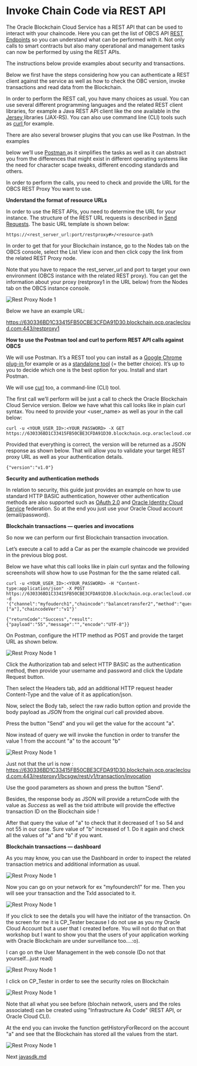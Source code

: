 # Invoke Chain Code via REST API

The Oracle Blockchain Cloud Service has a REST API that can be used to  interact with your chaincode. Here you can get the list of OBCS API [REST Endpoints](https://docs.oracle.com/en/cloud/paas/blockchain-cloud/rest-api/rest-endpoints.html) so you can understand what can be performed with it. Not only calls to  smart contracts but also many operational and management tasks can now  be performed by using the REST APIs.

The instructions below provide examples about security and transactions.

Below we first have the steps considering how you can authenticate a REST  client against the service as well as how to check the OBC version,  invoke transactions and read data from the Blockchain.

In order to perform the REST call, you have many choices as usual. You can use several different programming languages and the related REST client libraries, for example a Java REST API client like the one available in the [Jersey ](https://jersey.github.io/)libraries (JAX-RS). You can also use command line (CLI) tools such as [curl ](https://curl.haxx.se/)for example.

There are also several browser plugins that you can use like Postman. In the examples

below we’ll use [Postman ](https://www.getpostman.com/)as it simplifies the tasks as well as it can abstract you from the  differences that might exist in different operating systems like the  need for character scape tweaks, different encoding standards and  others.

In order to perform the calls, you need to check and provide the URL for the OBCS REST Proxy You want to use.

**Understand the format of resource URLs**

In order to use the REST APIs, you need to determine the URL for your  instance. The structure of the REST URL requests is described in [Send Requests](https://docs.oracle.com/en/cloud/paas/blockchain-cloud/rest-api/SendRequests.html). The basic URL template is shown below:

```
https://<rest_server_url:port/restproxy#>/<resource-path
```

In order to get that for your Blockchain instance, go to the Nodes tab on  the OBCS console, select the List View icon and then click copy the link from the related REST Proxy node.

Note that you have to repace the rest_server_url and port to target your own environment (OBCS instance with the related REST proxy). You can get  the information about your proxy (restproxy1 in the URL below) from the  Nodes tab on the OBCS instance console.

![Rest Proxy Node 1](images/05-restapi.png)

Below we have an example URL:

https://630336BD1C33415FB50CBE3CFDA91D30.blockchain.ocp.oraclecloud.com:443/restproxy1

**How to use the Postman tool and curl to perform REST API calls against OBCS**

We will use Postman. It’s a REST tool you can install as a [Google Chrome plug-in ](https://chrome.google.com/webstore/detail/postman/fhbjgbiflinjbdggehcddcbncdddomop?hl=en)for example or as a [standalone tool](https://www.getpostman.com/downloads/) (= the better choice). It’s up to you to decide which one is the best option for you. Install and start Postman.

We will use [curl](https://curl.haxx.se/) too, a command-line (CLI) tool.

The first call we’ll perform will be just a call to check the Oracle  Blockchain Cloud Service version. Below we have what this call looks  like in plain curl syntax. You need to provide your <user_name> as well as your <password> in the call below:

```
curl -u <YOUR_USER_ID>:<YOUR_PASSWORD> -X GET
https://630336BD1C33415FB50CBE3CFDA91D30.blockchain.ocp.oraclecloud.com:443/restproxy1/bcsgw/rest/version
```

Provided that everything is correct, the version will be returned as a  JSON response as shown below. That will allow you to validate your  target REST proxy URL as well as your authentication details.

```
{"version":"v1.0"}
```

**Security and authentication methods**

In relation to security, this guide just provides an example on how to use standard HTTP BASIC authentication, however other authentication  methods are also supported such as [OAuth 2.0](https://oauth.net/2/) and [Oracle Identity Cloud Service](https://cloud.oracle.com/en_US/identity) federation. So at the end you just use your Oracle Cloud account (email/password).

**Blockchain transactions — queries and invocations**

So now we can perform our first Blockchain transaction invocation.

Let’s execute a call to add a Car as per the example chaincode we provided in the previous blog post.

Below we have what this call looks like in plain curl syntax and the  following screenshots will show how to use Postman for the the same  related call.

```
curl -u <YOUR_USER_ID>:<YOUR_PASSWORD> -H "Content-type:application/json" -X POST https://630336BD1C33415FB50CBE3CFDA91D30.blockchain.ocp.oraclecloud.com:443/restproxy1/bcsgw/rest/v1/transaction/query -d '{"channel":"myfouderch1","chaincode":"balancetransfer2","method":"query","args":["a"],"chaincodeVer":"v1"}'
```

```
{"returnCode":"Success","result":{"payload":"55","message":"","encode":"UTF-8"}}
```

On Postman, configure the HTTP method as POST and provide the target URL as shown below.

![Rest Proxy Node 1](images/05-restapi2.png)

Click the Authorization tab and select HTTP BASIC as the authentication  method, then provide your username and password and click the Update  Request button.

Then select the Headers tab, add an additional HTTP request header Content-Type and the value of it as application/json.

Now, select the Body tab, select the raw radio button option and provide the body payload as *JSON* from the original curl call provided above.

Press the button "Send" and you wil get the value for the account "a".

Now instead of query we will invoke the function in order to transfer the value 1 from the account "a" to the account "b"

![Rest Proxy Node 1](images/05-restapi3.png)

Just not that the url is now : https://630336BD1C33415FB50CBE3CFDA91D30.blockchain.ocp.oraclecloud.com:443/restproxy1/bcsgw/rest/v1/transaction/invocation

Use the good parameters as shown and press the button "Send".

Besides, the response body as JSON will provide a returnCode with the value as *Success* as well as the txid attribute will provide the effective transaction ID on the Blockchain side !

After that query the value of "a" to check that it decreased of 1 so 54 and not 55 in our case. Sure value of "b" increased of 1. Do it again and check all the values of "a" and "b" if you want. 

**Blockchain transactions — dashboard**

As you may know, you can use the Dashboard in order to inspect the related transaction metrics and additional information as usual.

![Rest Proxy Node 1](images/05-restapi4.png)

Now you can go on your network for ex "myfounderch1" for me. Then you will see your transaction and the TxId associated to it.

![Rest Proxy Node 1](images/05-restapi5.png)

If you click to see the details you will have the initiator of the transaction. On the screen for me it is CP_Tester because I do not use as you my Oracle Cloud Account but a user that I created before. You will not do that on that workshop but I want to show you that the users of your application working with Oracle Blockchain are under surveillance too....:o).

I can go on the User Management in the web console (Do not that yourself...just read)

![Rest Proxy Node 1](images/05-restapi6.png)

I click on CP_Tester in order to see the security roles on Blockchain

![Rest Proxy Node 1](images/05-restapi7.png)

Note that all what you see before (blochain network, users and the roles associated) can be created using "Infrastructure As Code" (REST API, or Oracle Cloud CLI).

At the end you can invoke the function getHistoryForRecord on the account  "a" and see that the Blockchain has stored all the values from the start. 

![Rest Proxy Node 1](images/05-restapi8.png)

Next [javasdk.md](06-javasdk.md)

